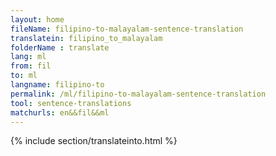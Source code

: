 ```yaml
---
layout: home
fileName: filipino-to-malayalam-sentence-translation
translatein: filipino_to_malayalam
folderName : translate
lang: ml
from: fil
to: ml
langname: filipino-to
permalink: /ml/filipino-to-malayalam-sentence-translation
tool: sentence-translations
matchurls: en&&fil&&ml
---
```

{% include section/translateinto.html %}
